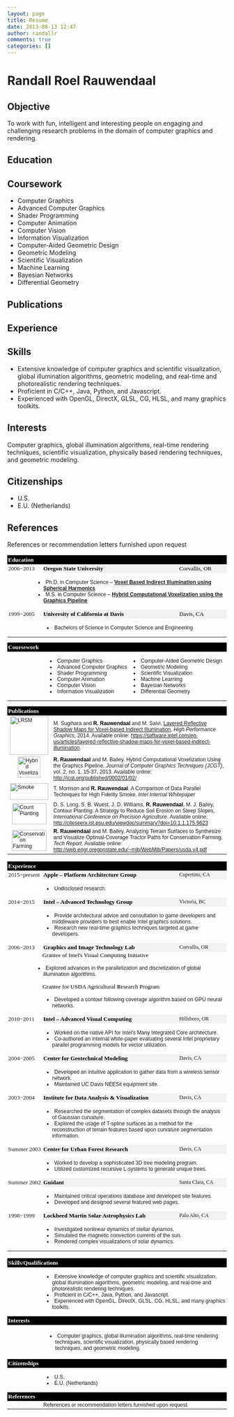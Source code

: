 ```yaml
---
layout: page
title: Resume
date: 2013-08-13 12:47
author: randallr
comments: true
categories: []
---
```


# Randall Roel Rauwendaal

## Objective
To work with fun, intelligent and interesting people on engaging and challenging research problems in the domain of computer graphics and rendering.

## Education

## Coursework
* Computer Graphics
* Advanced Computer Graphics
* Shader Programming
* Computer Animation
* Computer Vision
* Information Visualization
* Computer-Aided Geometric Design
* Geometric Modeling
* Scientific Visualization
* Machine Learning
* Bayesian Networks
* Differential Geometry
## Publications

## Experience

## Skills
* Extensive knowledge of computer graphics and scientific visualization, global illumination algorithms, geometric modeling, and real-time and photorealistic rendering techniques.
* Proficient in C/C++, Java, Python, and Javascript.
* Experienced with OpenGL, DirectX, GLSL, CG, HLSL, and many graphics toolkits.

## Interests
Computer graphics, global illumination algorithms, real-time rendering techniques, scientific visualization, physically based rendering techniques, and geometric modeling.

## Citizenships
* U.S.
* E.U. (Netherlands)

## References
References or recommendation letters furnished upon request

<table style="border:none;padding:0;margin-bottom:0;" border="0" cellspacing="0" cellpadding="0">
<tbody>
<tr style="border:none;" valign="top">
<td style="font-family:Verdana;font-size:10pt;font-weight:bold;border:none;background:#000000;color:#ffffff;padding:2px;" colspan="3" width="100%">Education</td>
</tr>
<tr style="border:none;" valign="top">
<td style="border:none;font-family:Verdana;font-size:10pt;padding:2px;" rowspan="2" valign="top" width="16%">2006−2013</td>
<td style="border:none;background:#f1f1f1;font-family:Verdana;font-size:10pt;font-weight:bold;color:#000000;padding:2px;" valign="top" width="62%">Oregon State University</td>
<td style="border:none;background:#f1f1f1;font-family:Tahoma;font-size:10pt;color:#000000;padding:2px;" valign="top" width="22%">Corvallis, OR</td>
</tr>
<tr>
<td style="border:none;background:transparent;padding:2px;" colspan="2" valign="top" width="84%">
<ul style="font-family:Arial;font-size:9pt;padding:0;">
	<li style="padding:0;list-style-position:inside;text-indent:-1em;">Ph.D. in Computer Science – <b style="color:#000000;"><a href="/phd-thesis/">Voxel Based Indirect Illumination using Spherical Harmonics</a></b></li>
	<li style="padding:0;list-style-position:inside;text-indent:-1em;">M.S. in Computer Science – <b style="color:#000000;"><a href="/masters-thesis/">Hybrid Computational Voxelization using the Graphics Pipeline</a></b></li>
</ul>
</td>
</tr>
<tr valign="top">
<td style="border:none;font-family:Verdana;font-size:10pt;padding:2px;" rowspan="2" width="16%">1999−2005</td>
<td style="border:none;background:#f1f1f1;font-family:Verdana;font-size:10pt;font-weight:bold;color:#000000;padding:2px;" width="62%">University of California at Davis</td>
<td style="border:none;background:#f1f1f1;font-family:Tahoma;font-size:10pt;color:#000000;padding:2px;" width="22%">Davis, CA</td>
</tr>
<tr>
<td style="border:none;background:transparent;padding:2px;" colspan="2" valign="top" width="84%">
<ul style="font-family:Arial;font-size:9pt;">
	<li style="padding:0;font-size:9pt;list-style-position:inside;text-indent:-1em;">Bachelors of Science in Computer Science and Engineering</li>
</ul>
</td>
</tr>
</tbody>
</table>
<table style="font-family:Arial;font-size:9pt;border:none;margin-bottom:0;" border="0" cellspacing="0" cellpadding="0">
<tbody>
<tr>
<td style="font-family:Verdana;border:none;font-size:10pt;font-weight:bold;background:#000000;color:#ffffff;padding:2px;" colspan="3" width="100%">Coursework</td>
</tr>
<tr valign="top">
<td style="border:none;" width="111"></td>
<td style="border:none;padding:2px;" width="267">
<ul>
	<li style="padding:0;list-style-position:inside;text-indent:-1em;">Computer Graphics</li>
	<li style="padding:0;list-style-position:inside;text-indent:-1em;">Advanced Computer Graphics</li>
	<li style="padding:0;list-style-position:inside;text-indent:-1em;">Shader Programming</li>
	<li style="padding:0;list-style-position:inside;text-indent:-1em;">Computer Animation</li>
	<li style="padding:0;list-style-position:inside;text-indent:-1em;">Computer Vision</li>
	<li style="padding:0;list-style-position:inside;text-indent:-1em;">Information Visualization</li>
</ul>
</td>
<td style="border:none;padding:2px;" width="313">
<ul>
	<li style="padding:0;list-style-position:inside;text-indent:-1em;">Computer-Aided Geometric Design</li>
	<li style="padding:0;list-style-position:inside;text-indent:-1em;">Geometric Modeling</li>
	<li style="padding:0;list-style-position:inside;text-indent:-1em;">Scientific Visualization</li>
	<li style="padding:0;list-style-position:inside;text-indent:-1em;">Machine Learning</li>
	<li style="padding:0;list-style-position:inside;text-indent:-1em;">Bayesian Networks</li>
	<li style="padding:0;list-style-position:inside;text-indent:-1em;">Differential Geometry</li>
</ul>
</td>
</tr>
</tbody>
</table>
<table style="font-family:Arial;font-size:9pt;border:none;margin-bottom:0;" border="0" cellspacing="0" cellpadding="0">
<tbody>
<tr>
<td style="font-family:Verdana;border:none;font-size:10pt;font-weight:bold;background:#000000;color:#ffffff;padding:2px;" colspan="3" width="100%">Publications</td>
</tr>
<tr>
<td style="border:none;" width="110" height="46"><img style="display:block;margin-left:auto;margin-right:auto;" src="http://randallr.files.wordpress.com/2014/05/teaser2.png" alt="LRSM" width="88" border="0" /></td>
<td style="border:none;" width="580">M. Sugihara and <b style="color:#000000;">R. Rauwendaal</b> and M. Salvi, <a title="Hybrid Computational Voxelization Using the Graphics Pipeline" href="http://rauwendaal.net/layered-reflective-shadow-maps-for-voxel-based-indirect-illumination/">Layered Reflective Shadow Maps for Voxel-based Indirect Illumination</a>, <i>High Performance Graphics</i>, 2014. Available online: <a href="https://software.intel.com/en-us/articles/layered-reflective-shadow-maps-for-voxel-based-indirect-illumination">https://software.intel.com/en-us/articles/layered-reflective-shadow-maps-for-voxel-based-indirect-illumination</a>.</td>
</tr>
<tr valign="top">
<td style="border:none;" width="110" height="46"><img style="display:block;margin-left:auto;margin-right:auto;" src="http://randallr.files.wordpress.com/2013/03/voxeldragon.png?w=630" alt="Hybrid Voxelization" width="52" height="48" border="0" /></td>
<td style="border:none;" width="580"><b style="color:#000000;">R. Rauwendaal</b> and M. Bailey, Hybrid Computational Voxelization Using the Graphics Pipeline, <i>Journal of Computer Graphics Techniques (JCGT)</i>, vol. 2, no. 1, 15-37, 2013. Available online: <a href="http://jcgt.org/published/0002/01/02/">http://jcgt.org/published/0002/01/02/</a></td>
</tr>
<tr valign="middle">
<td style="border:none;" width="110" height="41"><img style="display:block;margin-left:auto;margin-right:auto;" src="http://randallr.files.wordpress.com/2013/08/smoke.png" alt="Smoke" width="88" height="38" border="0" /></td>
<td style="border:none;" width="580">T. Morrison and <b style="color:#000000;">R. Rauwendaal</b>, A Comparison of Data Parallel Techniques for High Fidelity Smoke, <i>Intel Internal Whitepaper</i></td>
</tr>
<tr valign="middle">
<td style="border:none;" width="110"><img style="display:block;margin-left:auto;margin-right:auto;" src="http://randallr.files.wordpress.com/2013/03/terrain.png?w=630" alt="Count Planting" width="79" height="48" border="0" /></td>
<td style="border:none;" width="580">D. S. Long, S. B. Wuest, J. D. Williams, <b style="color:#000000;">R. Rauwendaal</b>, M. J. Bailey, Contour Planting: A Strategy to Reduce Soil Erosion on Steep Slopes, <i>International Conference on Precision Agriculture</i>. Available online: <a href="http://citeseerx.ist.psu.edu/viewdoc/summary?doi=10.1.1.175.9623">http://citeseerx.ist.psu.edu/viewdoc/summary?doi=10.1.1.175.9623</a></td>
</tr>
<tr valign="middle">
<td style="border:none;" width="110"><img style="display:block;margin-left:auto;margin-right:auto;" src="http://randallr.files.wordpress.com/2013/06/contourbasedneuralactivity.png?w=200" alt="Conservation Farming" width="79" height="48" border="0" /></td>
<td style="border:none;margin-bottom:0;" width="580"><b style="color:#000000;">R. Rauwendaal</b> and M. Bailey, Analyzing Terrain Surfaces to Synthesize and Visualize Optimal-Coverage Tractor Paths for Conservation Farming, <i>Tech Report</i>. Available online: <a href="http://web.engr.oregonstate.edu/~mjb/WebMjb/Papers/usda.v4.pdf">http://web.engr.oregonstate.edu/~mjb/WebMjb/Papers/usda.v4.pdf</a></td>
</tr>
</tbody>
</table>
<table style="border:none;margin-bottom:0;" border="0" cellspacing="0" cellpadding="0">
<tbody>
<tr>
<td style="font-family:Verdana;border:none;font-size:10pt;font-weight:bold;background:#000000;color:#ffffff;padding:2px;" colspan="3" width="100%">Experience</td>
</tr>
<tr valign="top">
<td style="border:none;font-family:Verdana;font-size:10pt;padding:2px;background-color:transparent;" rowspan="2" width="16%">2015−present</td>
<td style="border:none;background:#f1f1f1;font-family:Verdana;font-size:10pt;font-weight:bold;color:#000000;padding:2px;" width="62%">Apple – Platform Architecture Group</td>
<td style="border:none;background:#f1f1f1;font-family:Tahoma;font-size:9pt;padding:2px;" width="22%">Cupertino, CA</td>
</tr>
<tr>
<td style="border:none;background:transparent;padding:2px;" colspan="2" valign="top" width="84%">
<ul style="font-family:Arial;font-size:9pt;">
	<li style="padding:0;list-style-position:inside;text-indent:-1em;">Undisclosed research.</li>
</ul>
</td>
</tr>
<tr valign="top">
<td style="border:none;font-family:Verdana;font-size:10pt;padding:2px;background-color:transparent;" rowspan="2" width="16%">2014−2015</td>
<td style="border:none;background:#f1f1f1;font-family:Verdana;font-size:10pt;font-weight:bold;color:#000000;padding:2px;" width="62%">Intel – Advanced Technology Group</td>
<td style="border:none;background:#f1f1f1;font-family:Tahoma;font-size:9pt;padding:2px;" width="22%">Victoria, BC</td>
</tr>
<tr>
<td style="border:none;background:transparent;padding:2px;" colspan="2" valign="top" width="84%">
<ul style="font-family:Arial;font-size:9pt;">
	<li style="padding:0;list-style-position:inside;text-indent:-1em;">Provide architectural advice and consultation to game developers and middleware providers to best enable Intel graphics solutions.</li>
	<li style="padding:0;list-style-position:inside;text-indent:-1em;">Research new real-time graphics techniques targeted at game developers.</li>
</ul>
</td>
</tr>
<tr valign="top">
<td style="border:none;font-family:Verdana;font-size:10pt;padding:2px;background-color:transparent;" rowspan="5">2006−2013</td>
<td style="border:none;background:#f1f1f1;font-family:Verdana;font-size:10pt;font-weight:bold;color:#000000;padding:2px;">Graphics and Image Technology Lab</td>
<td style="border:none;background:#f1f1f1;font-family:Tahoma;font-size:9pt;padding:2px;">Corvallis, OR</td>
</tr>
<tr valign="top">
<td style="border:none;font-family:Tahoma;font-size:10pt;background:transparent;color:#000000;padding:0;" colspan="2" valign="top" width="84%">Grantee of Intel's Visual Computing Initiative</td>
</tr>
<tr valign="top">
<td style="border:none;padding:2px;" colspan="2" valign="top" width="84%">
<ul style="font-family:Arial;font-size:9pt;padding:0;">
	<li style="padding:0;list-style-position:inside;text-indent:-1em;">Explored advances in the parallelization and discretization of global illumination algorithms.</li>
</ul>
</td>
</tr>
<tr>
<td style="border:none;font-family:Tahoma;font-size:10pt;background:transparent;color:#000000;padding:0;" colspan="2" valign="top" width="84%">Grantee for USDA Agricultural Research Program</td>
</tr>
<tr valign="top">
<td style="border:none;padding:2px;" colspan="2" valign="top" width="84%">
<ul style="font-family:Arial;font-size:9pt;">
	<li style="padding:0;list-style-position:inside;text-indent:-1em;">Developed a contour following coverage algorithm based on GPU neural networks.</li>
</ul>
</td>
</tr>
<tr valign="top">
<td style="border:none;font-family:Verdana;font-size:10pt;padding:2px;background-color:transparent;" rowspan="2" width="16%">2010−2011</td>
<td style="border:none;background:#f1f1f1;font-family:Verdana;font-size:10pt;font-weight:bold;color:#000000;padding:2px;" width="62%">Intel – Advanced Visual Computing</td>
<td style="border:none;background:#f1f1f1;font-family:Tahoma;font-size:9pt;padding:2px;" width="22%">Hillsboro, OR</td>
</tr>
<tr>
<td style="border:none;padding:2px;" colspan="2" valign="top" width="84%">
<ul style="font-family:Arial;font-size:9pt;">
	<li style="padding:0;list-style-position:inside;text-indent:-1em;">Worked on the native API for Intel's Many Integrated Core architecture.</li>
	<li style="padding:0;list-style-position:inside;text-indent:-1em;">Co-authored an internal white-paper evaluating several Intel proprietary parallel programming models for vector utilization.</li>
</ul>
</td>
</tr>
<tr valign="top">
<td style="border:none;font-family:Verdana;font-size:10pt;padding:2px;background-color:transparent;" rowspan="2" width="16%">2004−2005</td>
<td style="border:none;background:#f1f1f1;font-family:Verdana;font-size:10pt;font-weight:bold;color:#000000;padding:2px;" width="62%">Center for Geotechnical Modeling</td>
<td style="border:none;background:#f1f1f1;font-family:Tahoma;font-size:9pt;padding:2px;" width="22%">Davis, CA</td>
</tr>
<tr>
<td style="border:none;padding:2px;" colspan="2" valign="top" width="84%">
<ul style="font-family:Arial;font-size:9pt;">
	<li style="padding:0;list-style-position:inside;text-indent:-1em;">Developed an intuitive application to gather data from a wireless sensor network.</li>
	<li style="padding:0;list-style-position:inside;text-indent:-1em;">Maintained UC Davis NEESit equipment site.</li>
</ul>
</td>
</tr>
<tr valign="top">
<td style="border:none;font-family:Verdana;font-size:10pt;padding:2px;background-color:transparent;" rowspan="2" width="16%">2003−2004</td>
<td style="border:none;background:#f1f1f1;font-family:Verdana;font-size:10pt;font-weight:bold;color:#000000;padding:2px;" width="62%">Institute for Data Analysis &amp; Visualization</td>
<td style="border:none;background:#f1f1f1;font-family:Tahoma;font-size:9pt;padding:2px;" width="22%">Davis, CA</td>
</tr>
<tr>
<td style="border:none;padding:2px;" colspan="2" valign="top" width="84%">
<ul style="font-family:Arial;font-size:9pt;">
	<li style="padding:0;list-style-position:inside;text-indent:-1em;">Researched the segmentation of complex datasets through the analysis of Gaussian curvature.</li>
	<li style="padding:0;list-style-position:inside;text-indent:-1em;">Explored the usage of T-spline surfaces as a method for the reconstruction of terrain features based upon curvature segmentation information.</li>
</ul>
</td>
</tr>
<tr valign="top">
<td style="border:none;font-family:Verdana;font-size:10pt;padding:2px;background-color:transparent;" rowspan="2" width="16%">Summer 2003</td>
<td style="border:none;background:#f1f1f1;font-family:Verdana;font-size:10pt;font-weight:bold;color:#000000;padding:2px;" width="62%">Center for Urban Forest Research</td>
<td style="border:none;background:#f1f1f1;font-family:Tahoma;font-size:9pt;padding:2px;" width="22%">Davis, CA</td>
</tr>
<tr>
<td style="border:none;padding:2px;" colspan="2" valign="top" width="84%">
<ul style="font-family:Arial;font-size:9pt;">
	<li style="padding:0;list-style-position:inside;text-indent:-1em;">Worked to develop a sophisticated 3D tree modeling program.</li>
	<li style="padding:0;list-style-position:inside;text-indent:-1em;">Utilized customized recursive L-systems to generate unique trees.</li>
</ul>
</td>
</tr>
<tr valign="top">
<td style="border:none;font-family:Verdana;font-size:10pt;padding:2px;background-color:transparent;" rowspan="2" width="16%">Summer 2002</td>
<td style="border:none;background:#f1f1f1;font-family:Verdana;font-size:10pt;font-weight:bold;color:#000000;padding:2px;" width="62%">Guidant</td>
<td style="border:none;background:#f1f1f1;font-family:Tahoma;font-size:9pt;padding:2px;" width="22%">Santa Clara, CA</td>
</tr>
<tr>
<td style="border:none;padding:2px;" colspan="2" valign="top" width="84%">
<ul style="font-family:Arial;font-size:9pt;">
	<li style="padding:0;list-style-position:inside;text-indent:-1em;">Maintained critical operations database and developed site features.</li>
	<li style="padding:0;list-style-position:inside;text-indent:-1em;">Developed and designed several featured web pages.</li>
</ul>
</td>
</tr>
<tr valign="top">
<td style="border:none;font-family:Verdana;font-size:10pt;padding:2px;background-color:transparent;" rowspan="2" width="16%">1998−1999</td>
<td style="border:none;background:#f1f1f1;font-family:Verdana;font-size:10pt;font-weight:bold;color:#000000;padding:2px;" width="62%">Lockheed Martin Solar Astrophysics Lab</td>
<td style="border:none;background:#f1f1f1;font-family:Tahoma;font-size:9pt;padding:2px;" width="22%">Palo Alto, CA</td>
</tr>
<tr>
<td style="border:none;padding:2px;" colspan="2" valign="top" width="84%">
<ul style="font-family:Arial;font-size:9pt;">
	<li style="padding:0;list-style-position:inside;text-indent:-1em;">Investigated nonlinear dynamics of stellar dynamos.</li>
	<li style="padding:0;list-style-position:inside;text-indent:-1em;">Simulated the magnetic convection currents of the sun.</li>
	<li style="padding:0;list-style-position:inside;text-indent:-1em;">Rendered complex visualizations of solar dynamics.</li>
</ul>
</td>
</tr>
</tbody>
</table>
<table style="border:none;margin-bottom:0;" border="0" width="691" cellspacing="0" cellpadding="0">
<tbody>
<tr>
<td style="font-family:Verdana;font-size:10pt;border:none;font-weight:bold;background:#000000;color:#ffffff;padding:2px;" colspan="2" align="left" valign="top" width="100%">Skills/Qualifications</td>
</tr>
<tr valign="top">
<td style="border:none;" width="16%"></td>
<td style="border:none;padding:2px;" width="84%">
<ul style="font-family:Arial;font-size:9pt;">
	<li style="padding:0;list-style-position:inside;text-indent:-1em;">Extensive knowledge of computer graphics and scientific visualization, global illumination algorithms, geometric modeling, and real-time and photorealistic rendering techniques.</li>
	<li style="padding:0;list-style-position:inside;text-indent:-1em;">Proficient in C/C++, Java, Python, and Javascript.</li>
	<li style="padding:0;list-style-position:inside;text-indent:-1em;">Experienced with OpenGL, DirectX, GLSL, CG, HLSL, and many graphics toolkits.</li>
</ul>
</td>
</tr>
<tr>
<td style="font-family:Verdana;font-size:10pt;font-weight:bold;border:none;background:#000000;color:#ffffff;padding:2px;" colspan="2" valign="top" width="100%">Interests</td>
</tr>
<tr valign="top">
<td style="border:none;" width="16%"></td>
<td style="border:none;padding:2px;" width="84%">
<ul>
	<li style="padding:0;list-style-position:inside;text-indent:-1em;font-family:Arial;font-size:9pt;">Computer graphics, global illumination algorithms, real-time rendering techniques, scientific visualization, physically based rendering techniques, and geometric modeling.</li>
</ul>
</td>
</tr>
<tr>
<td style="font-family:Verdana;font-size:10pt;font-weight:bold;border:none;background:#000000;color:#ffffff;padding:2px;" colspan="2" valign="top" width="100%">Citizenships</td>
</tr>
<tr valign="top">
<td style="border:none;" width="16%"></td>
<td style="border:none;padding:2px;" width="84%">
<ul style="font-family:Arial;font-size:9pt;">
	<li style="padding:0;list-style-position:inside;text-indent:-1em;">U.S.</li>
	<li style="padding:0;list-style-position:inside;text-indent:-1em;">E.U. (Netherlands)</li>
</ul>
</td>
</tr>
<tr>
<td style="font-family:Verdana;font-size:10pt;border:none;font-weight:bold;background:#000000;color:#ffffff;padding:2px;" colspan="2" valign="top" width="100%">References</td>
</tr>
<tr valign="top">
<td style="border:none;" width="16%"></td>
<td style="border:none;font-family:Arial;font-size:9pt;padding:2px;" width="84%">References or recommendation letters furnished upon request.</td>
</tr>
</tbody>
</table>
